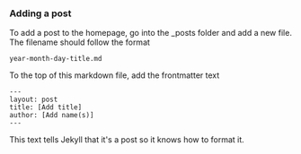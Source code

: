 ### Adding a post

To add a post to the homepage, go into the _posts folder and add a new file. The filename should follow the format

`year-month-day-title.md`

To the top of this markdown file, add the frontmatter text

```
---
layout: post
title: [Add title]
author: [Add name(s)]
---
```

This text tells Jekyll that it's a post so it knows how to format it.

